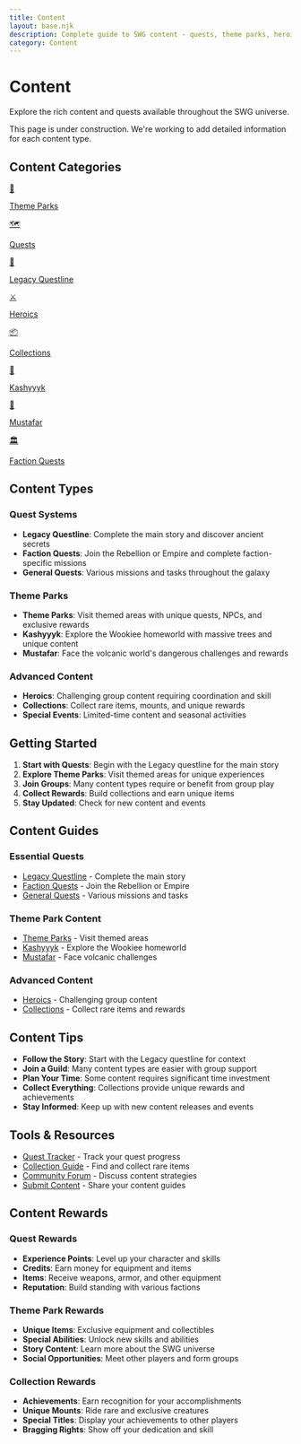 ```yaml
---
title: Content
layout: base.njk
description: Complete guide to SWG content - quests, theme parks, heroics, and more
category: Content
---
```


# Content

Explore the rich content and quests available throughout the SWG universe.

<div class="construction-notice">
This page is under construction. We're working to add detailed information for each content type.
</div>

## Content Categories

<div class="grid grid-cols-2 md:grid-cols-3 lg:grid-cols-4 gap-4">
  <a href="/database/content/theme-parks/" class="card">
    <div class="card-icon">🎢</div>
    <p>Theme Parks</p>
  </a>
  <a href="/database/content/quests/" class="card">
    <div class="card-icon">🗺️</div>
    <p>Quests</p>
  </a>
  <a href="/database/content/legacy-quest/" class="card">
    <div class="card-icon">📜</div>
    <p>Legacy Questline</p>
  </a>
  <a href="/database/content/heroics/" class="card">
    <div class="card-icon">⚔️</div>
    <p>Heroics</p>
  </a>
  <a href="/database/content/collections/" class="card">
    <div class="card-icon">📦</div>
    <p>Collections</p>
  </a>
  <a href="/database/content/kashyyyk/" class="card">
    <div class="card-icon">🌳</div>
    <p>Kashyyyk</p>
  </a>
  <a href="/database/content/mustafar/" class="card">
    <div class="card-icon">🌋</div>
    <p>Mustafar</p>
  </a>
  <a href="/database/content/faction-quests/" class="card">
    <div class="card-icon">🏛️</div>
    <p>Faction Quests</p>
  </a>
</div>

## Content Types

### Quest Systems
- **Legacy Questline**: Complete the main story and discover ancient secrets
- **Faction Quests**: Join the Rebellion or Empire and complete faction-specific missions
- **General Quests**: Various missions and tasks throughout the galaxy

### Theme Parks
- **Theme Parks**: Visit themed areas with unique quests, NPCs, and exclusive rewards
- **Kashyyyk**: Explore the Wookiee homeworld with massive trees and unique content
- **Mustafar**: Face the volcanic world's dangerous challenges and rewards

### Advanced Content
- **Heroics**: Challenging group content requiring coordination and skill
- **Collections**: Collect rare items, mounts, and unique rewards
- **Special Events**: Limited-time content and seasonal activities

## Getting Started

1. **Start with Quests**: Begin with the Legacy questline for the main story
2. **Explore Theme Parks**: Visit themed areas for unique experiences
3. **Join Groups**: Many content types require or benefit from group play
4. **Collect Rewards**: Build collections and earn unique items
5. **Stay Updated**: Check for new content and events

## Content Guides

### Essential Quests
- [Legacy Questline](/database/content/legacy-quest/) - Complete the main story
- [Faction Quests](/database/content/faction-quests/) - Join the Rebellion or Empire
- [General Quests](/database/content/quests/) - Various missions and tasks

### Theme Park Content
- [Theme Parks](/database/content/theme-parks/) - Visit themed areas
- [Kashyyyk](/database/content/kashyyyk/) - Explore the Wookiee homeworld
- [Mustafar](/database/content/mustafar/) - Face volcanic challenges

### Advanced Content
- [Heroics](/database/content/heroics/) - Challenging group content
- [Collections](/database/content/collections/) - Collect rare items and rewards

## Content Tips

- **Follow the Story**: Start with the Legacy questline for context
- **Join a Guild**: Many content types are easier with group support
- **Plan Your Time**: Some content requires significant time investment
- **Collect Everything**: Collections provide unique rewards and achievements
- **Stay Informed**: Keep up with new content releases and events

## Tools & Resources

- [Quest Tracker](/tools/quest-tracker/) - Track your quest progress
- [Collection Guide](/tools/collection-guide/) - Find and collect rare items
- [Community Forum](/pages/forum/) - Discuss content strategies
- [Submit Content](/pages/submit-content/) - Share your content guides

## Content Rewards

### Quest Rewards
- **Experience Points**: Level up your character and skills
- **Credits**: Earn money for equipment and items
- **Items**: Receive weapons, armor, and other equipment
- **Reputation**: Build standing with various factions

### Theme Park Rewards
- **Unique Items**: Exclusive equipment and collectibles
- **Special Abilities**: Unlock new skills and abilities
- **Story Content**: Learn more about the SWG universe
- **Social Opportunities**: Meet other players and form groups

### Collection Rewards
- **Achievements**: Earn recognition for your accomplishments
- **Unique Mounts**: Ride rare and exclusive creatures
- **Special Titles**: Display your achievements to other players
- **Bragging Rights**: Show off your dedication and skill 